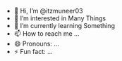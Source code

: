 - 👋 Hi, I’m @itzmuneer03
- 👀 I’m interested in Many Things    
- 🌱 I’m currently learning Something
- 📫 How to reach me ...
- 😄 Pronouns: ...
- ⚡ Fun fact: ...

<!---
itzmuneer03/itzmuneer03 is a ✨ special ✨ repository because its `README.md` (this file) appears on your GitHub profile.
You can click the Preview link to take a look at your changes.
--->
